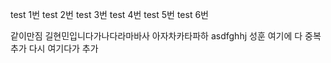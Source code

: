 test 1번
test 2번
test 3번
test 4번
test 5번
test 6번

같이만짐
길현민입니다가나다라마바사
아자차카타파하
asdfghhj 성훈 여기에 다 중복 추가 다시 여기다가 추가
